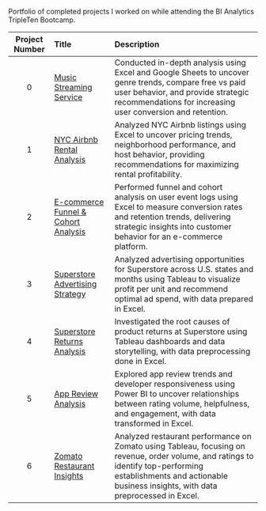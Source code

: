 Portfolio of completed projects I worked on while attending the BI Analytics TripleTen Bootcamp.

| Project Number | Title | Description |
| :------------: | :-----| :---------- |
| 0 | [Music Streaming Service](https://github.com/llastique91/Data_Analyst_Portfolio/tree/main/Music_Streaming_Service) | Conducted in-depth analysis using Excel and Google Sheets to uncover genre trends, compare free vs paid user behavior, and provide strategic recommendations for increasing user conversion and retention. |
| 1 | [NYC Airbnb Rental Analysis](https://github.com/llastique91/Data_Analyst_Portfolio/tree/main/nyc%20airbnb) |Analyzed NYC Airbnb listings using Excel to uncover pricing trends, neighborhood performance, and host behavior, providing recommendations for maximizing rental profitability.|
| 2 | [E-commerce Funnel & Cohort Analysis](https://github.com/llastique91/Data_Analyst_Portfolio/tree/main/E-commerce%20Funnel) | Performed funnel and cohort analysis on user event logs using Excel to measure conversion rates and retention trends, delivering strategic insights into customer behavior for an e-commerce platform. |
| 3 | [Superstore Advertising Strategy](https://github.com/llastique91/Data_Analyst_Portfolio/tree/main/Superstore%20Advertising%20Strategy) | Analyzed advertising opportunities for Superstore across U.S. states and months using Tableau to visualize profit per unit and recommend optimal ad spend, with data prepared in Excel. |
| 4 | [Superstore Returns Analysis](https://github.com/llastique91/Data_Analyst_Portfolio/tree/main/Superstore%20Returns%20Analysis) | Investigated the root causes of product returns at Superstore using Tableau dashboards and data storytelling, with data preprocessing done in Excel. |
| 5 | [App Review Analysis](https://github.com/llastique91/Data_Analyst_Portfolio/tree/main/App%20Review%20Analysis) | Explored app review trends and developer responsiveness using Power BI to uncover relationships between rating volume, helpfulness, and engagement, with data transformed in Excel. |
| 6 | [Zomato Restaurant Insights](https://github.com/llastique91/Data_Analyst_Portfolio/tree/main/Zomato%20Restaurant%20Insights) | Analyzed restaurant performance on Zomato using Tableau, focusing on revenue, order volume, and ratings to identify top-performing establishments and actionable business insights, with data preprocessed in Excel. |
<!--
| 7 | [PROJECT NAME](PROJECT_DIRECTORY_LINK) | DESCRIPTION HERE. |
| 8 | [PROJECT NAME](PROJECT_DIRECTORY_LINK) | DESCRIPTION HERE. |
| 9 | [PROJECT NAME](PROJECT_DIRECTORY_LINK) | DESCRIPTION HERE. |
-->
